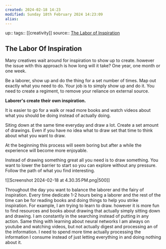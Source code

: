 ```yaml
---
created: 2024-02-18 14:23
modified: Sunday 18th February 2024 14:23:09
alias:
---
```

up::
tags:: [[creativity]]
source:: [The Labor of Inspiration](https://moretothat.com/the-labor-of-inspiration/)
## The Labor Of Inspiration

Many creatives wait around for inspiration to show up to create. however the issue with this approach is how long will it take? One year, one month or one week.

Be a laborer, show up and do the thing for a set number of times. Map out exactly what you need to do. Your job is to simply show up and do it.
You need to create a regiment, to remove your reliance on external source.

**Laborer's create their own inspiration.**

It is easier to go for a walk or read more books and watch videos about what you should be doing instead of actually doing.

Siting down at the same time everyday and draw a lot. Create a set amount of drawings. Even if you have no idea what to draw set that time to think about what you want to draw.

At the beginning this process will seem boring but after a while the experience will become more enjoyable.

Instead of drawing something great all you need is to draw something. You want to lower the barrier to start so you can explore without any pressure. Follow the path of what you find interesting.

![[Screenshot 2024-02-18 at 4.30.35 PM.png|500]]

Throughout the day you want to balance the laborer and the fairy of inspiration. Every time dedicate 1-2 hours being a laborer and the rest of the time can be for reading books and doing things to help you strike inspiration.
For example, I am trying to learn to draw. however it is more fun to find resources and books about drawing that actually simply sitting down and drawing. I am constantly in the searching instead of putting in any action.
Same thing with learning about neural networks I am always on youtube and watching videos, but not actually digest and processing an of the information. I need to spend more time actually processing the information I consume instead of just letting everything in and doing nothing about it.
